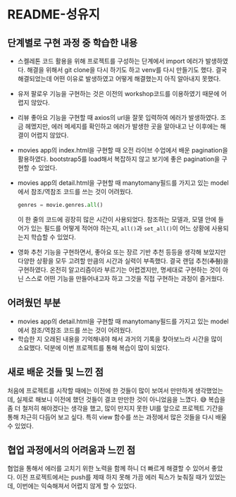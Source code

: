 # README-성유지



## 단계별로 구현 과정 중 학습한 내용



- 스켈레톤 코드 활용을 위해 프로젝트를 구성하는 단계에서 import 에러가 발생하였다. 해결을 위해서 git clone을 다시 하기도 하고 venv를 다시 만들기도 했다. 결국 해결되었는데 어떤 이유로 발생하였고 어떻게 해결했는지 아직 알아내지 못했다.

- 유저 팔로우 기능을 구현하는 것은 이전의 workshop코드를 이용하였기 때문에 어렵지 않았다.

- 리뷰 좋아요 기능을 구현할 때 axios의 url을 잘못 입력하여 에러가 발생하였다. 조금 헤멨지만, 에러 메세지를 확인하고 에러가 발생한 곳을 알아내고 난 이후에는 해결이 어렵지 않았다.

- movies app의 index.html을 구현할 때 오전 라이브 수업에서 배운 pagination을 활용하였다. bootstrap5를 load해서 복잡하지 않고 보기에 좋은 pagination을 구현할 수 있었다.

- movies app의 detail.html을 구현할 때 manytomany필드를 가지고 있는 model에서 참조/역참조 코드를 쓰는 것이 어려웠다.

  ```python
  genres = movie.genres.all()
  ```

  이 한 줄의 코드에 굉장히 많은 시간이 사용되었다. 참조하는 모델과, 모델 안에 들어가 있는 필드를 어떻게 적어야 하는지, `all()`과 `set_all()`이 어느 상황에 사용되는지 학습할 수 있었다.

- 영화 추천 기능을 구현하면서, 좋아요 또는 장르 기반 추천 등등을 생각해 보았지만 다양한 상황을 모두 고려할 만큼의 시간과 실력이 부족했다. 결국 랜덤 추천(~~추첨~~)을 구현하였다. 온전히 알고리즘이라 부르기는 어렵겠지만, 명세대로 구현하는 것이 아닌 스스로 어떤 기능을 만들어내고자 하고 그것을 직접 구현하는 과정이 즐거웠다.





## 어려웠던 부분

- movies app의 detail.html을 구현할 때 manytomany필드를 가지고 있는 model에서 참조/역참조 코드를 쓰는 것이 어려웠다.
- 학습한 지 오래된 내용을 기억해내야 해서 과거의 기록을 찾아보느라 시간을 많이 소요했다. 덕분에 이번 프로젝트를 통해 복습이 많이 되었다.





## 새로 배운 것들 및 느낀 점

처음에 프로젝트를 시작할 때에는 이전에 한 것들이 많이 보여서 만만하게 생각했었는데, 실제로 해보니 이전에 했던 것들이 결코 만만한 것이 아니었음을 느꼈다. :sweat_smile: 복습을 좀 더 철저히 해야겠다는 생각을 했고, 많이 만지지 못한 UI를 앞으로 프로젝트 기간을 통해 차근히 다듬어 보고 싶다. 특히 view 함수를 쓰는 과정에서 많은 것들을 다시 배울 수 있었다.





## 협업 과정에서의 어려움과 느낀 점

협업을 통해서 에러를 고치기 위한 노력을 함께 하니 더 빠르게 해결할 수 있어서 좋았다. 이전 프로젝트에서는 push를 제때 하지 못해 가끔 에러 픽스가 늦춰질 때가 있었는데, 이번에는 익숙해져서 어렵지 않게 할 수 있었다.

